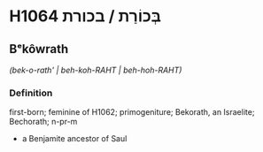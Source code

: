# H1064 בְּכוֹרַת / בכורת

## Bᵉkôwrath

_(bek-o-rath' | beh-koh-RAHT | beh-hoh-RAHT)_

### Definition

first-born; feminine of H1062; primogeniture; Bekorath, an Israelite; Bechorath; n-pr-m

- a Benjamite ancestor of Saul
